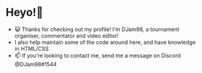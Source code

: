 # Heyo!👋
- 😺 Thanks for checking out my profile! I'm DJam98, a tournament organiser, commentator and video editor!
- I also help maintain some of the code around here, and have knowledge in HTML/CSS
- 📫 If you're looking to contact me, send me a message on Discord @DJam98#1544

<!---
DJam98/DJam98 is a ✨ special ✨ repository because its `README.md` (this file) appears on your GitHub profile.
You can click the Preview link to take a look at your changes.
--->

